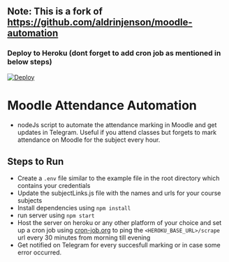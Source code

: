 ## Note: This is a fork of https://github.com/aldrinjenson/moodle-automation

### Deploy to Heroku (dont forget to add cron job as mentioned in below steps)

[![Deploy](https://www.herokucdn.com/deploy/button.svg)](https://heroku.com/deploy)

# Moodle Attendance Automation

- nodeJs script to automate the attendance marking in Moodle and get updates in Telegram.
  Useful if you attend classes but forgets to mark attendance on Moodle for the subject every hour.

## Steps to Run

- Create a `.env` file similar to the example file in the root directory which contains your credentials
- Update the subjectLinks.js file with the names and urls for your course subjects
- Install dependencies using `npm install`
- run server using `npm start`
- Host the server on heroku or any other platform of your choice and set up a cron job using [cron-job.org](https://cron-job.org/) to ping the `<HEROKU_BASE_URL>/scrape` url every 30 minutes from morning till evening
- Get notified on Telegram for every succesfull marking or in case some error occurred.
